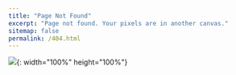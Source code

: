 ```yaml
---
title: "Page Not Found"
excerpt: "Page not found. Your pixels are in another canvas."
sitemap: false
permalink: /404.html
---
```


![](https://i0.wp.com/learn.onemonth.com/wp-content/uploads/2017/08/1-10.png?fit=845%2C503&ssl=1){: width="100%" height="100%"}